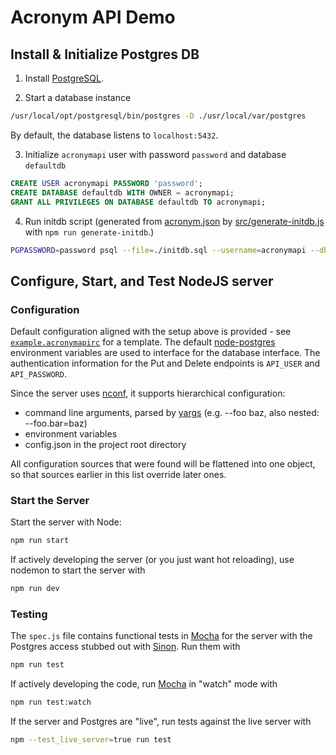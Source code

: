 # Acronym API Demo

## Install & Initialize Postgres DB

1. Install [PostgreSQL](https://www.postgresql.org).

2. Start a database instance
```sh
/usr/local/opt/postgresql/bin/postgres -D ./usr/local/var/postgres
```

By default, the database listens to `localhost:5432`.

3. Initialize `acronymapi` user with password `password` and database `defaultdb`

```sql
CREATE USER acronymapi PASSWORD 'password';
CREATE DATABASE defaultdb WITH OWNER = acronymapi;
GRANT ALL PRIVILEGES ON DATABASE defaultdb TO acronymapi;
```

4. Run initdb script (generated from [acronym.json](./acronym.json) by [src/generate-initdb.js](src/generate-initdb.js) with `npm run generate-initdb`.)
```sh
PGPASSWORD=password psql --file=./initdb.sql --username=acronymapi --dbname=defaultdb
```

## Configure, Start, and Test NodeJS server

### Configuration

Default configuration aligned with the setup above is provided - see [`example.acronymapirc`](./example.config.json) for a template. The default [node-postgres](https://node-postgres.com) environment variables are used to interface for the database interface. The authentication information for the Put and Delete endpoints is `API_USER` and `API_PASSWORD`.

Since the server uses [nconf](https://www.npmjs.com/package/nconf), it supports hierarchical configuration:

- command line arguments, parsed by [yargs](https://www.npmjs.com/package/yargs) (e.g. --foo baz, also nested: --foo.bar=baz)
- environment variables
- config.json in the project root directory

All configuration sources that were found will be flattened into one object, so that sources earlier in this list override later ones.

### Start the Server

Start the server with Node:

```sh
npm run start
```

If actively developing the server (or you just want hot reloading), use nodemon to start the server with

```sh
npm run dev
```

### Testing

The `spec.js` file contains functional tests in [Mocha](https://mochajs.org/) for the server with the Postgres access stubbed out with [Sinon](https://sinonjs.org/). Run them with

```sh
npm run test
```

If actively developing the code, run [Mocha](https://mochajs.org/) in "watch" mode with

```sh
npm run test:watch
```

If the server and Postgres are "live", run tests against the live server with

```sh
npm --test_live_server=true run test
```
